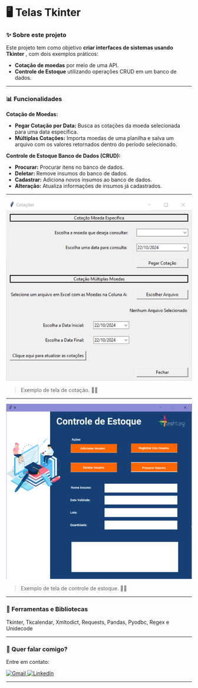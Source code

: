 # 🖥️ Telas Tkinter

### ✨ Sobre este projeto

Este projeto tem como objetivo  **criar interfaces de sistemas usando Tkinter** , com dois exemplos práticos:

- **Cotação de moedas** por meio de uma API.
- **Controle de Estoque** utilizando operações CRUD em um banco de dados.

---

### 📊 Funcionalidades

**Cotação de Moedas:**

- **Pegar Cotação por Data:** Busca as cotações da moeda selecionada para uma data específica.
- **Múltiplas Cotações:** Importa moedas de uma planilha e salva um arquivo com os valores retornados dentro do período selecionado.

**Controle de Estoque Banco de Dados (CRUD):**

- **Procurar:** Procurar itens no banco de dados.
- **Deletar:** Remove insumos do banco de dados.
- **Cadastrar:** Adiciona novos insumos ao banco de dados.
- **Alteração:** Atualiza informações de insumos já cadastrados.

---

<img src="cotacao.png" alt="site">

> Exemplo de tela de cotação. 🐱‍💻

---

<img src="estoque.png" alt="site">

> Exemplo de tela de controle de estoque. 🐱‍💻

---

### 🚀 Ferramentas e Bibliotecas

Tkinter, Tkcalendar, Xmltodict, Requests, Pandas, Pyodbc, Regex e Unidecode

---

### 💌 Quer falar comigo?

Entre em contato:

<p align="left">  
<a href="mailto:edsoncarvalhointuria@gmail.com" title="Gmail">  
  <img src="https://img.shields.io/badge/-Gmail-FF0000?style=flat-square&labelColor=FF0000&logo=gmail&logoColor=white" alt="Gmail"/>  
</a>  
<a href="#" title="LinkedIn">  
  <img src="https://img.shields.io/badge/-LinkedIn-0e76a8?style=flat-square&logo=linkedin&logoColor=white" alt="LinkedIn"/>  
</a>  
</p>

---
